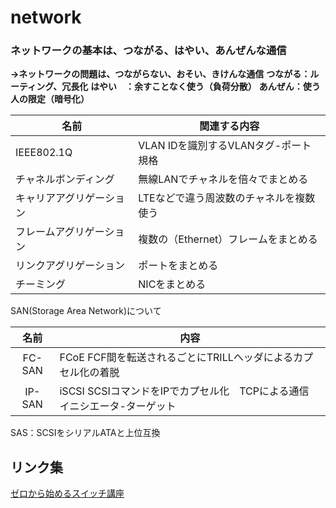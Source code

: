 
# network

### ネットワークの基本は、つながる、はやい、あんぜんな通信
**→ネットワークの問題は、つながらない、おそい、きけんな通信**
**つながる：ルーティング、冗長化**
**はやい　：余すことなく使う（負荷分散）**
**あんぜん：使う人の限定（暗号化）**



|名前|関連する内容|
|---|---|
|IEEE802.1Q|VLAN IDを識別するVLANタグ-ポート規格|
|チャネルボンディング|無線LANでチャネルを倍々でまとめる|
|キャリアアグリゲーション|LTEなどで違う周波数のチャネルを複数使う|
|フレームアグリゲーション|複数の（Ethernet）フレームをまとめる|
|リンクアグリゲーション|ポートをまとめる|
|チーミング|NICをまとめる|

SAN(Storage Area Network)について

|名前|内容|
|:---:|---|
|FC-SAN|FCoE FCF間を転送されるごとにTRILLヘッダによるカプセル化の着脱|
|IP-SAN|iSCSI SCSIコマンドをIPでカプセル化　TCPによる通信　イニシエータ-ターゲット|

SAS：SCSIをシリアルATAと上位互換


リンク集
----
[ゼロから始めるスイッチ講座](http://news.mynavi.jp/series/networkswitch/001/)

